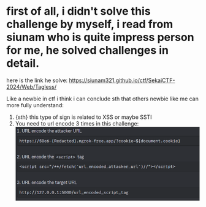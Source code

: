 # first of all, i didn't solve this challenge by myself, i read from siunam who is quite impress person for me, he solved challenges in detail.

here is the link he solve: https://siunam321.github.io/ctf/SekaiCTF-2024/Web/Tagless/

Like a newbie in ctf i think i can conclude sth that others newbie like me can more fully understand:

1. {sth} this type of sign is related to XSS or maybe SSTI
2. You need to url encode 3 times in this challenge:
   ![alt text](image.png)<br>

